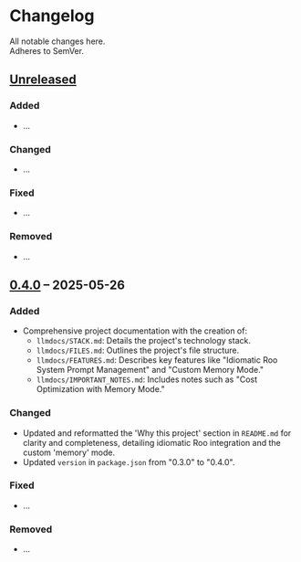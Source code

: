 # Changelog

All notable changes here.  
Adheres to SemVer.

## [Unreleased]

### Added
* ...

### Changed
* ...

### Fixed
* ...

### Removed
* ...

## [0.4.0] – 2025-05-26

### Added
* Comprehensive project documentation with the creation of:
  * `llmdocs/STACK.md`: Details the project's technology stack.
  * `llmdocs/FILES.md`: Outlines the project's file structure.
  * `llmdocs/FEATURES.md`: Describes key features like "Idiomatic Roo System Prompt Management" and "Custom Memory Mode."
  * `llmdocs/IMPORTANT_NOTES.md`: Includes notes such as "Cost Optimization with Memory Mode."

### Changed
* Updated and reformatted the 'Why this project' section in `README.md` for clarity and completeness, detailing idiomatic Roo integration and the custom 'memory' mode.
* Updated `version` in `package.json` from "0.3.0" to "0.4.0".

### Fixed
* ...

### Removed
* ...

[Unreleased]: repo/compare/v0.4.0...HEAD  
[0.4.0]: repo/releases/tag/v0.4.0